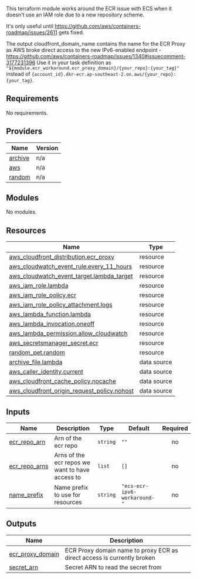 This terraform module works around the ECR issue with ECS when it doesn't use an IAM role due to a new repository scheme.

It's only useful until <https://github.com/aws/containers-roadmap/issues/2611> gets fixed.

The output cloudfront_domain_name contains the name for the ECR Proxy as AWS broke direct access to the new IPv6-enabled endpoint - <https://github.com/aws/containers-roadmap/issues/1340#issuecomment-3177231396>
Use it in your task definition as `"${module.ecr_workaround.ecr_proxy_domain}/{your_repo}:{your_tag}"` instead of `{account_id}.dkr-ecr.ap-southeast-2.on.aws/{your_repo}:{your_tag}`.

<!-- BEGIN_TF_DOCS -->
## Requirements

No requirements.

## Providers

| Name | Version |
|------|---------|
| <a name="provider_archive"></a> [archive](#provider\_archive) | n/a |
| <a name="provider_aws"></a> [aws](#provider\_aws) | n/a |
| <a name="provider_random"></a> [random](#provider\_random) | n/a |

## Modules

No modules.

## Resources

| Name | Type |
|------|------|
| [aws_cloudfront_distribution.ecr_proxy](https://registry.terraform.io/providers/hashicorp/aws/latest/docs/resources/cloudfront_distribution) | resource |
| [aws_cloudwatch_event_rule.every_11_hours](https://registry.terraform.io/providers/hashicorp/aws/latest/docs/resources/cloudwatch_event_rule) | resource |
| [aws_cloudwatch_event_target.lambda_target](https://registry.terraform.io/providers/hashicorp/aws/latest/docs/resources/cloudwatch_event_target) | resource |
| [aws_iam_role.lambda](https://registry.terraform.io/providers/hashicorp/aws/latest/docs/resources/iam_role) | resource |
| [aws_iam_role_policy.ecr](https://registry.terraform.io/providers/hashicorp/aws/latest/docs/resources/iam_role_policy) | resource |
| [aws_iam_role_policy_attachment.logs](https://registry.terraform.io/providers/hashicorp/aws/latest/docs/resources/iam_role_policy_attachment) | resource |
| [aws_lambda_function.lambda](https://registry.terraform.io/providers/hashicorp/aws/latest/docs/resources/lambda_function) | resource |
| [aws_lambda_invocation.oneoff](https://registry.terraform.io/providers/hashicorp/aws/latest/docs/resources/lambda_invocation) | resource |
| [aws_lambda_permission.allow_cloudwatch](https://registry.terraform.io/providers/hashicorp/aws/latest/docs/resources/lambda_permission) | resource |
| [aws_secretsmanager_secret.ecr](https://registry.terraform.io/providers/hashicorp/aws/latest/docs/resources/secretsmanager_secret) | resource |
| [random_pet.random](https://registry.terraform.io/providers/hashicorp/random/latest/docs/resources/pet) | resource |
| [archive_file.lambda](https://registry.terraform.io/providers/hashicorp/archive/latest/docs/data-sources/file) | data source |
| [aws_caller_identity.current](https://registry.terraform.io/providers/hashicorp/aws/latest/docs/data-sources/caller_identity) | data source |
| [aws_cloudfront_cache_policy.nocache](https://registry.terraform.io/providers/hashicorp/aws/latest/docs/data-sources/cloudfront_cache_policy) | data source |
| [aws_cloudfront_origin_request_policy.nohost](https://registry.terraform.io/providers/hashicorp/aws/latest/docs/data-sources/cloudfront_origin_request_policy) | data source |

## Inputs

| Name | Description | Type | Default | Required |
|------|-------------|------|---------|:--------:|
| <a name="input_ecr_repo_arn"></a> [ecr\_repo\_arn](#input\_ecr\_repo\_arn) | Arn of the ecr repo | `string` | `""` | no |
| <a name="input_ecr_repo_arns"></a> [ecr\_repo\_arns](#input\_ecr\_repo\_arns) | Arns of the ecr repos we want to have access to | `list` | `[]` | no |
| <a name="input_name_prefix"></a> [name\_prefix](#input\_name\_prefix) | Name prefix to use for resources | `string` | `"ecs-ecr-ipv6-workaround-"` | no |

## Outputs

| Name | Description |
|------|-------------|
| <a name="output_ecr_proxy_domain"></a> [ecr\_proxy\_domain](#output\_ecr\_proxy\_domain) | ECR Proxy domain name to proxy ECR as direct access is currently broken |
| <a name="output_secret_arn"></a> [secret\_arn](#output\_secret\_arn) | Secret ARN to read the secret from |
<!-- END_TF_DOCS -->
